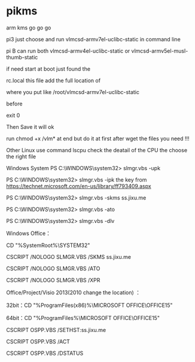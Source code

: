 # pikms
arm kms go go go

pi3 just choose 
and run vlmcsd-armv7el-uclibc-static in command line

pi B 
can run both vlmcsd-armv4el-uclibc-static or vlmcsd-armv5el-musl-thumb-static

if need start at boot just found the 

rc.local this file add the full location of 

where you put like 
/root/vlmcsd-armv7el-uclibc-static 

before

exit 0 

Then Save it will ok


run chmod +x /vlm* at end but do it at first after wget the files you need !!!

Other Linux use command lscpu check the deatail of the CPU the choose the right file


Windows System
PS C:\WINDOWS\system32> slmgr.vbs -upk

PS C:\WINDOWS\system32> slmgr.vbs -ipk  the key from https://technet.microsoft.com/en-us/library/ff793409.aspx

PS C:\WINDOWS\system32> slmgr.vbs -skms ss.jixu.me

PS C:\WINDOWS\system32> slmgr.vbs -ato

PS C:\WINDOWS\system32> slmgr.vbs -dlv



Windows Office：

CD "%SystemRoot%\SYSTEM32"

CSCRIPT /NOLOGO SLMGR.VBS /SKMS ss.jixu.me

CSCRIPT /NOLOGO SLMGR.VBS /ATO

CSCRIPT /NOLOGO SLMGR.VBS /XPR

Office/Project/Visio 2013(2010 change the location) ：

32bit：CD "%ProgramFiles(x86)%\MICROSOFT OFFICE\OFFICE15"

64bit：CD "%ProgramFiles%\MICROSOFT OFFICE\OFFICE15"

CSCRIPT OSPP.VBS /SETHST:ss.jixu.me

CSCRIPT OSPP.VBS /ACT

CSCRIPT OSPP.VBS /DSTATUS
